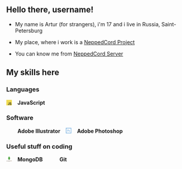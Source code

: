 ## Hello there, username!<br> 
- My name is Artur (for strangers), i'm 17 and i live in Russia, Saint-Petersburg<br>
- My place, where i work is a [NeppedCord Project](https://github.com/neppedcord)<br>

- You can know me from [NeppedCord Server](https://nepnep.cc/discord)

## My skills here
   
### Languages
<div style="display: flex; align-items: center;">
  <img src="https://raw.githubusercontent.com/devicons/devicon/master/icons/javascript/javascript-original.svg" width="15" height="15" style="margin-right: 15px;">
  <span style="display: inline-flex; align-items: center;"><strong>JavaScript</strong></span>
</div>
   
### Software 
<div style="display: flex; align-items: right;">
  <img src="https://www.vectorlogo.zone/logos/adobe_illustrator/adobe_illustrator-icon.svg" width="15" height="15" style="margin-right: 10px;">
  <span style="display: inline-flex; align-items: center; margin-left: 5px;"><strong>Adobe Illustrator</strong></span>
  <img src="https://raw.githubusercontent.com/devicons/devicon/master/icons/photoshop/photoshop-line.svg" width="15" height="15" style="margin-left: 15px; margin-right: 15px;">
  <span style="display: inline-flex; align-items: center;"><strong>Adobe Photoshop</strong></span>
</div>

### Useful stuff on coding 
<div style="display: flex; align-items: right;">
  <img src="https://raw.githubusercontent.com/devicons/devicon/master/icons/mongodb/mongodb-original-wordmark.svg" width="15" height="15" style="margin-right: 10px;">
  <span style="display: inline-flex; align-items: center; margin-left: 5px;"><strong>MongoDB</strong></span>
  <img src="https://www.vectorlogo.zone/logos/git-scm/git-scm-icon.svg" width="15" height="15" style="margin-left: 15px; margin-right: 15px;">
<span style="display: inline-flex; align-items: center;"><strong>Git</strong></span>
</div>
